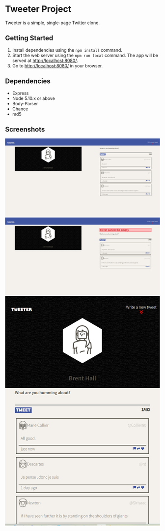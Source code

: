 # Tweeter Project

Tweeter is a simple, single-page Twitter clone.

## Getting Started

1. Install dependencies using the `npm install` command.
2. Start the web server using the `npm run local` command. The app will be served at <http://localhost:8080/>.
3. Go to <http://localhost:8080/> in your browser.

## Dependencies

- Express
- Node 5.10.x or above
- Body-Parser
- Chance
- md5

## Screenshots

!["View of Tweeter at full scale"](https://github.com/firewallfail/tweeter/blob/master/docs/full_view.PNG?raw=true)
!["Sample error message"](https://github.com/firewallfail/tweeter/blob/master/docs/error.PNG?raw=true)
!["View of Tweeter when scaled down"](https://github.com/firewallfail/tweeter/blob/master/docs/compressed_view.PNG?raw=true)
